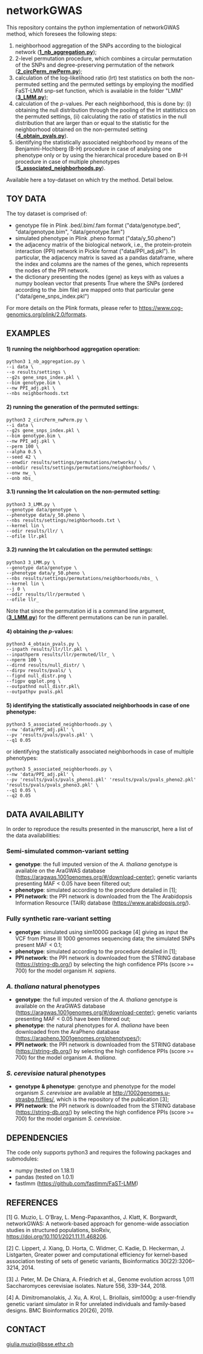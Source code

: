 # networkGWAS

This repository contains the python implementation of networkGWAS method, which foresees the following steps:
1) neighborhood aggregation of the SNPs according to the biological network ([**1_nb_aggregation.py**](1_nb_aggregation.py));
2) 2-level permutation procedure, which combines a circular permutation of the SNPs and degree-preserving permutation of the network ([**2_circPerm_nwPerm.py**](2_circPerm_nwPerm.py));
3) calculation of the log-likelihood ratio (lrt) test statistics on both the non-permuted setting and the permuted settings by employing the modified FaST-LMM snp-set function, which is available in the folder "LMM" ([**3_LMM.py**](3_LMM.py));
4) calculation of the _p_-values. Per each neighborhood, this is done by: (i) obtaining the null distribution through the pooling of the lrt statitistics on the permuted settings, (ii) calculating the ratio of statistics in the null distribution that are larger than or equal to the statistic for the neighborhood obtained on the non-permuted setting ([**4_obtain_pvals.py**](4_obtain_pvals.py)).
5) identifying the statistically associated neighborhood by means of the Benjamini-Hochberg (B-H) procedure in case of analysing one phenotype only or by using the hierarchical procedure based on B-H procedure in case of multiple phenotypes ([**5_associated_neighborhoods.py**](5_associated_neighborhoods.py)).

Available here a toy-dataset on which try the method. Detail below.

## TOY DATA
The toy dataset is comprised of:
- genotype file in Plink .bed/.bim/.fam format ("data/genotype.bed", "data/genotype.bim", "data/genotype.fam")
- simulated phenotype in Plink .pheno format ("data/y_50.pheno")
- the adjacency matrix of the biological network, i.e., the protein-protein interaction (PPI) network in Pickle format ("data/PPI_adj.pkl"). In particular, the adjacency matrix is saved as a pandas dataframe, where the index and columns are the names of the genes, which represents the nodes of the PPI network.
- the dictionary presenting the nodes (gene) as keys with as values a numpy boolean vector that presents True where the SNPs (ordered according to the .bim file) are mapped onto that particular gene ("data/gene_snps_index.pkl")

For more details on the Plink formats, please refer to https://www.cog-genomics.org/plink/2.0/formats.

## EXAMPLES
#### 1) running the neighborhood aggregation operation:
```
python3 1_nb_aggregation.py \
--i data \
--o results/settings \
--g2s gene_snps_index.pkl \
--bim genotype.bim \
--nw PPI_adj.pkl \
--nbs neighborhoods.txt
```
#### 2) running the generation of the permuted settings:
```
python3 2_circPerm_nwPerm.py \
--i data \
--g2s gene_snps_index.pkl \
--bim genotype.bim \
--nw PPI_adj.pkl \
--perm 100 \
--alpha 0.5 \
--seed 42 \
--onwdir results/settings/permutations/networks/ \
--onbdir results/settings/permutations/neighborhoods/ \
--onw nw_ \
--onb nbs_
```
#### 3.1) running the lrt calculation on the non-permuted setting:
```
python3 3_LMM.py \
--genotype data/genotype \
--phenotype data/y_50.pheno \
--nbs results/settings/neighborhoods.txt \
--kernel lin \
--odir results/llr/ \
--ofile llr.pkl
```
#### 3.2) running the lrt calculation on the permuted settings:
```
python3 3_LMM.py \
--genotype data/genotype \
--phenotype data/y_50.pheno \
--nbs results/settings/permutations/neighborhoods/nbs_ \
--kernel lin \
--j 0 \
--odir results/llr/permuted \
--ofile llr_
```
Note that since the permutation id is a command line argument, ([**3_LMM.py**](3_LMM.py)) for the different permutations can be run in parallel. 

#### 4) obtaining the _p_-values:
```
python3 4_obtain_pvals.py \
--inpath results/llr/llr.pkl \
--inpathperm results/llr/permuted/llr_ \
--nperm 100 \
--dirnd results/null_distr/ \
--dirpv results/pvals/ \
--fignd null_distr.png \ 
--figpv qqplot.png \
--outpathnd null_distr.pkl\
--outpathpv pvals.pkl
```
#### 5) identifying the statistically associated neighborhoods in case of one phenotype:
```
python3 5_associated_neighborhoods.py \
--nw 'data/PPI_adj.pkl' \
--pv 'results/pvals/pvals.pkl' \
--q1 0.05 
```
or  identifying the statistically associated neighborhoods in case of multiple phenotypes:
```
python3 5_associated_neighborhoods.py \
--nw 'data/PPI_adj.pkl' \
--pv 'results/pvals/pvals_pheno1.pkl' 'results/pvals/pvals_pheno2.pkl' 'results/pvals/pvals_pheno3.pkl' \
--q1 0.05 \
--q2 0.05
```


## DATA AVAILABILITY
In order to reproduce the results presented in the manuscript, here a list of the data availabilities:

### Semi-simulated common-variant setting
- **genotype**: the full imputed version of the _A. thaliana_ genotype is available on the AraGWAS database (https://aragwas.1001genomes.org/#/download-center); genetic variants presenting MAF < 0.05 have been filtered out;
- **phenotype**: simulated according to the procedure detailed in [1];
- **PPI network**: the PPI network is downloaded from the The Arabidopsis Information Resource (TAIR) database (https://www.arabidopsis.org/).

### Fully synthetic rare-variant setting
- **genotype**: simulated using sim1000G package [4] giving as input the VCF from Phase III 1000 genomes sequencing data; the simulated SNPs present MAF < 0.1;
- **phenotype**: simulated according to the procedure detailed in [1];
- **PPI network**: the PPI network is downloaded from the STRING database (https://string-db.org/) by selecting the high confidence PPIs (score >= 700) for the model organism _H. sapiens_.

### _A. thaliana_ natural phenotypes
- **genotype**: the full imputed version of the _A. thaliana_ genotype is available on the AraGWAS database (https://aragwas.1001genomes.org/#/download-center); genetic variants presenting MAF < 0.05 have been filtered out;
- **phenotype**: the natural phenotypes for _A. thaliana_ have been downloaded from the AraPheno database (https://arapheno.1001genomes.org/phenotypes/);
- **PPI network**: the PPI network is downloaded from the STRING database (https://string-db.org/) by selecting the high confidence PPIs (score >= 700) for the model organism _A. thaliana_.

### _S. cerevisiae_ natural phenotypes
- **genotype & phenotype**: genotype and phenotype for the model organism _S. cerevisiae_ are available at http://1002genomes.u-strasbg.fr/files/, which is the repository of the publication [3]; 
- **PPI network**: the PPI network is downloaded from the STRING database (https://string-db.org/) by selecting the high confidence PPIs (score >= 700) for the model organism _S. cerevisiae_.

## DEPENDENCIES
The code only supports python3 and requires the following packages and submodules:
+ numpy (tested on 1.18.1)
+ pandas (tested on 1.0.1)
+ fastlmm (https://github.com/fastlmm/FaST-LMM)


## REFERENCES

[1] G. Muzio, L. O’Bray, L. Meng-Papaxanthos, J. Klatt, K. Borgwardt, networkGWAS: A network-based approach for genome-wide association studies in structured populations, bioRxiv, https://doi.org/10.1101/2021.11.11.468206.

[2] C. Lippert, J. Xiang, D. Horta, C. Widmer, C. Kadie, D. Heckerman, J. Listgarten, Greater power and computational efficiency for kernel-based association testing of sets of genetic variants, Bioinformatics 30(22):3206–3214, 2014.

[3] J. Peter, M. De Chiara, A. Friedrich et al., Genome evolution across 1,011 Saccharomyces cerevisiae isolates. Nature 556, 339–344, 2018.

[4] A. Dimitromanolakis, J. Xu, A. Krol, L. Briollais, sim1000g: a user-friendly genetic variant simulator in R for unrelated individuals and family-based designs. BMC Bioinformatics 20(26), 2019.

## CONTACT
giulia.muzio@bsse.ethz.ch

